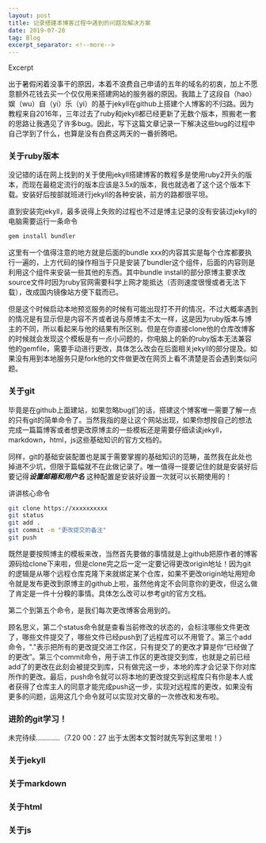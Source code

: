 ```yaml
---
layout: post
title: 记录搭建本博客过程中遇到的问题及解决方案
date: 2019-07-20 
tag: Blog
excerpt_separator: <!--more-->
---
```


Excerpt

  出于暑假闲着没事干的原因，本着不浪费自己申请的五年的域名的初衷，加上不愿意额外花钱去买一个仅仅用来搭建网站的服务器的原因。我踏上了这段自（hao）娱（wu）自（yi）乐（yi）的基于jekyll在github上搭建个人博客的不归路。因为教程来自2016年，三年过去了ruby和jekyll都已经更新了无数个版本，照搬老一套的思路让我遇见了许多bug。因此，写下这篇文章记录一下解决这些bug的过程中自己学到了什么，也算是没有白费这两天的一番折腾吧。

<!--more-->

### 关于ruby版本

  没记错的话在网上找到的关于使用jekyll搭建博客的教程多是使用ruby2开头的版本，而现在最稳定流行的版本应该是3.5x的版本，我也就选者了这个这个版本下载。安装好后按部就班进行jekyll的各种安装，前方的路都很平坦。

  直到安装完jekyll，最多说得上失败的过程也不过是博主记录的没有安装过jekyll的电脑需要运行一条命令

```bash
gem install bundler
```

  这里有一个值得注意的地方就是后面的bundle xxx的内容其实是每个仓库都要执行一遍的，上方代码的操作相当于只是安装了bundler这个组件，后面的内容则是利用这个组件来安装一些其他的东西。其中bundle install的部分原博主要求改source文件时因为ruby官网需要科学上网才能抵达（否则速度很慢或者无法下载），改成国内镜像站方便下载而已。

  但是这个时候启动本地预览服务的时候有可能出现打不开的情况，不过大概率遇到的情况是有显示但是内容不齐或者说与原博主不太一样，这是因为ruby版本与博主的不同，所以看起来与他的结果有所区别。但是在你直接clone他的仓库改博客的时候就会发现这个模板是有一点小问题的，你电脑上的新的ruby版本无法兼容他的gemfile，需要手动进行更改，具体怎么改会在后面相关jekyll的部分提及。如果没有用到本地服务只是fork他的文件做更改在网页上看不清楚是否会遇到类似问题。

### 关于git

  毕竟是在github上面建站，如果忽略bug们的话，搭建这个博客唯一需要了解一点的只有git的简单命令了。当然我指的是让这个网站出现，如果你想按自己的想法完成一篇篇博客或者想更改原博主的一些模板还是需要仔细读读jekyll，markdown，html，js这些基础知识的官方文档的。

  同样，git的基础安装配置也是属于需要掌握的基础知识的范畴，虽然我在此处也掉进不少坑，但限于篇幅就不在此做记录了。唯一值得一提要记住的就是安装好后要记得***设置邮箱和用户名*** 这种配置是安装好设置一次就可以长期使用的！

  讲讲核心命令

```bash
git clone https://xxxxxxxxxx
git status
git add .
git commit -m "更改提交的备注"
git push
```

  既然是要按照博主的模板来改，当然首先要做的事情就是上github把原作者的博客源码给clone下来啦，但是clone完之后一定一定要记得更改origin地址！因为git的逻辑是从哪个远程仓库克隆下来就绑定某个仓库，如果不更改origin地址用短命令就是发布更改到原博主的github上啦，虽然他肯定不会同意你的更改，但这么做了肯定是一件十分糗的事情。具体怎么改可以参考git的官方文档。

  第二个到第五个命令，是我们每次更改博客会用到的。

  顾名思义，第二个status命令就是查看当前修改的状态的，会标注哪些文件更改了，哪些文件提交了，哪些文件已经push到了远程库可以不用管了。第三个add命令，"."表示把所有的更改提交进工作区，只有提交了的更改才算是你“已经做了的更改”。第三个commit命令，用于讲工作区的更改提交到库，也就是之前已经add了的更改在此刻会被提交到库，只有做完这一步，本地的库才会记录下你对库所作的更改。最后，push命令就可以将本地的更改提交到远程库只有你是本人或者获得了仓库主人的同意才能完成push这一步，实现对远程库的更改，如果没有更多的问题，运用这几个命令就可以实现对文章的一次修改和发布啦。

### 进阶的git学习！

  未完待续…………（7.20 00：27 出于太困本文暂时就先写到这里啦！）

### 关于jekyll

### 关于markdown

### 关于html

### 关于js

